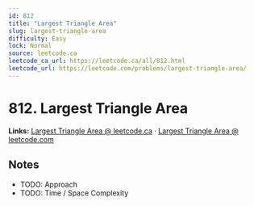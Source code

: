```yaml
--- 
id: 812
title: "Largest Triangle Area"
slug: largest-triangle-area
difficulty: Easy
lock: Normal
source: leetcode.ca
leetcode_ca_url: https://leetcode.ca/all/812.html
leetcode_url: https://leetcode.com/problems/largest-triangle-area/
---
```


# 812. Largest Triangle Area

**Links:** [Largest Triangle Area @ leetcode.ca](https://leetcode.ca/all/812.html) · [Largest Triangle Area @ leetcode.com](https://leetcode.com/problems/largest-triangle-area/)

## Notes
- TODO: Approach
- TODO: Time / Space Complexity
